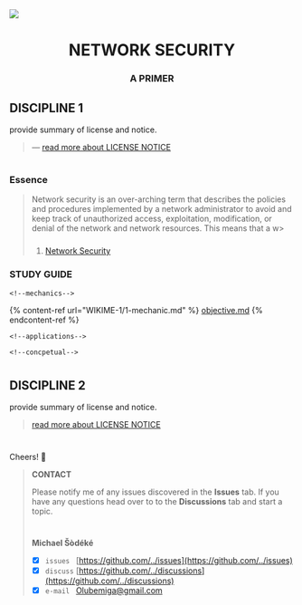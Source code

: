 <!--
[ file: README.md ] =======================================================================

[ description     ] -----------------------------------------------------------------------

	text file containing blah..

[ explanation     ] -----------------------------------------------------------------------

	the purpose of this text file is to blah..
-->

<!--banner: [1920 x 620]-->
<img src="https://www.littlesun365.com/assets/uploads/1920x620/2018030709120852305.jpg"/>
<h1 align="center"> NETWORK SECURITY </h1>
<h3 align="center"> A PRIMER </h2>

<!--discipline-1-->
## DISCIPLINE 1
provide summary of license and notice.
> — [read more about LICENSE NOTICE](WIKIME/0-license-notice/README.md)
#

### Essence

> Network security is an over-arching term that describes the policies and procedures implemented by a network administrator to avoid and keep track of unauthorized access, exploitation, modification, or denial of the network and network resources. This means that a w>
>
> ###
>
> 1. [Network Security](https://www.techopedia.com/definition/24783/network-security)

### STUDY GUIDE
	<!--mechanics-->

{% content-ref url="WIKIME-1/1-mechanic.md" %}
[objective.md](WIKIME-1/1-mechanics.md)
{% endcontent-ref %}

	<!--applications-->

	<!--concpetual-->

#

<!--discipline-2-->
## DISCIPLINE 2
provide summary of license and notice.
> [read more about LICENSE NOTICE](WIKIME/0-license-notice/README.md)
#

<!--contact-->
Cheers! 👋
> **CONTACT**
>
> Please notify me of any issues discovered in the **Issues** tab. If you have any questions head over to
> to the **Discussions** tab and start a topic.
> #
> **Michael Šòdéké**
> - [X] `issues ` [https://github.com/../issues](https://github.com/../issues)
> - [X] `discuss` [https://github.com/../discussions](https://github.com/../discussions)
> - [X] `e-mail ` Olubemiga@gmail.com
